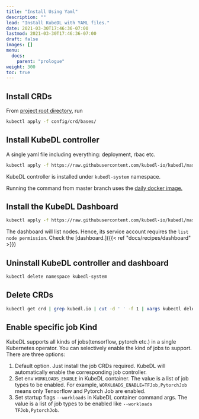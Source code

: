 ```yaml
---
title: "Install Using Yaml"
description: ""
lead: "Install KubeDL with YAML files."
date: 2021-03-30T17:46:36-07:00
lastmod: 2021-03-30T17:46:36-07:00
draft: false
images: []
menu:
  docs:
    parent: "prologue"
weight: 300
toc: true
---
```



## Install CRDs

From [project root directory](https://github.com/alibaba/kubedl), run

```bash
kubectl apply -f config/crd/bases/
```

## Install KubeDL controller

A single yaml file including everything: deployment, rbac etc.

```bash
kubectl apply -f https://raw.githubusercontent.com/kubedl-io/kubedl/master/config/manager/all_in_one.yaml
```
KubeDL controller is installed under `kubedl-system` namespace.

Running the command from master branch uses the [daily docker image.](https://hub.docker.com/r/kubedl/kubedl/tags?page=1&ordering=last_updated)

## Install the KubeDL Dashboard

```bash
kubectl apply -f https://raw.githubusercontent.com/kubedl-io/kubedl/master/console/dashboard.yaml
```
The dashboard will list nodes. Hence, its service account requires the ``list node permission``.
Check the [dashboard.]({{< ref "docs/recipes/dashboard" >}})

## Uninstall KubeDL controller and dashboard

```bash
kubectl delete namespace kubedl-system
```

## Delete CRDs
```bash
kubectl get crd | grep kubedl.io | cut -d ' ' -f 1 | xargs kubectl delete crd
```

## Enable specific job Kind

KubeDL supports all kinds of jobs(tensorflow, pytorch etc.) in a single Kubernetes operator. You can selectively enable the kind of jobs to support.
There are three options:
1. Default option. Just install the job CRDs required. KubeDL will automatically enable the corresponding job controller.
2. Set env `WORKLOADS_ENABLE` in KubeDL container. The value is a list of job types to be enabled. For example, `WORKLOADS_ENABLE=TFJob,PytorchJob` means only Tensorflow and Pytorch Job are enabled.
3. Set startup flags `--workloads` in KubeDL container command args. The value is a list of job types to be enabled like `--workloads TFJob,PytorchJob`.

